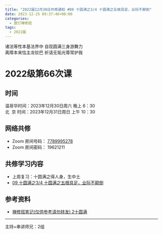 ```yaml
---
title: "2022届12月30日共修通知 #09 十圆满之3/4 十圆满之五根具足，业际不颠倒"
date: 2023-12-25 09:37:46+08:00
categories:
  - 慧灯禅修班
tags:
  - 2022届
---
```

诸法等性本基法界中 自现圆满三身游舞力\
离障本来怙主龙钦巴 祈请无垢光尊常护我

# 2022级第66次课

## 时间

温哥华时间：2023年12月30日周六 晚上 6：30\
北  京 时间：2023年12月31日周日 上午 10：30

## 网络共修

* Zoom 房间号码： [7789995278](https://us02web.zoom.us/j/7789995278?pwd=VjZmbWJFY2k2K0E5RVB2cTNIQmhqUT09)
* Zoom 房间密码： 19621211

## 共修学习内容

* 上周复习：十圆满之得人身，生中土
* [09 十圆满之3/4
十圆满之五根具足，业际不颠倒](https://www.huidengchanxiu.net/4jx/1xm/09)


## 参考资料

* [禅修班笔记(仅供参考请勿转发) 2十圆满](https://bj.cxb123.cc/1xm/2-shi-yuan-man/)

- - -


主持+串讲师兄：2组
